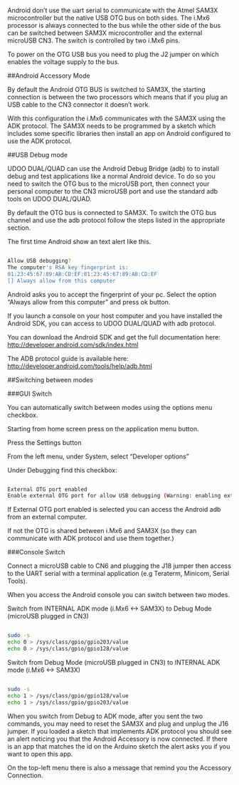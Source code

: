 Android don’t use the uart serial to communicate with the Atmel SAM3X microcontroller but the native USB OTG bus on both sides. The i.Mx6 processor is always connected to the bus while the other side of the bus can be switched between SAM3X microcontroller and the external microUSB CN3. The switch is controlled by two i.Mx6 pins.

To power on the OTG USB bus you need to plug the J2 jumper on which enables the voltage supply to the bus.

##Android Accessory Mode

By default the Android OTG BUS is switched to SAM3X, the starting connection is between the two processors which means that if you plug an USB cable to the CN3 connector it doesn’t work.

With this configuration the i.Mx6 communicates with the SAM3X using the ADK protocol. The SAM3X needs to be programmed by a sketch which includes some specific libraries then install an app on Android configured to use the ADK protocol.

##USB Debug mode

UDOO DUAL/QUAD can use the Android Debug Bridge (adb) to to install debug and test applications like a normal Android device. To do so you need to switch the OTG bus to the microUSB port, then connect your personal computer to the CN3 microUSB port and use the standard adb tools on UDOO DUAL/QUAD.

By default the OTG bus is connected to SAM3X. To switch the OTG bus channel and use the adb protocol follow the steps listed in the appropriate section.

The first time Android show an text alert like this.

```bash

Allow USB debugging? 
The computer's RSA key fingerprint is:
01:23:45:67:89:AB:CD:EF:01:23:45:67:89:AB:CD:EF
[] Always allow from this computer

```

Android asks you to accept the fingerprint of your pc. Select the option “Always allow from this computer” and press ok button.

If you launch a console on your host computer and you have installed the Android SDK, you can access to UDOO DUAL/QUAD with adb protocol.

You can download the Android SDK and get the full documentation here: http://developer.android.com/sdk/index.html

The ADB protocol guide is available here: http://developer.android.com/tools/help/adb.html

##Switching between modes

###GUI Switch

You can automatically switch between modes using the options menu checkbox.

Starting from home screen press on the application menu button.

Press the Settings button

From the left menu, under System, select “Developer options”

Under Debugging find this checkbox:

```bash

External OTG port enabled
Enable external OTG port for allow USB debugging (Warning: enabling external OTG port will disconnect internal communication with Arduino)

```

If External OTG port enabled is selected you can access the Android adb from an external computer.

If not the OTG is shared between i.Mx6 and SAM3X (so they can communicate with ADK protocol and use them together.)

###Console Switch

Connect a microUSB cable to CN6 and plugging the J18 jumper then access to the UART serial with a terminal application (e.g Teraterm, Minicom, Serial Tools).

When you access the Android console you can switch between two modes.

Switch from INTERNAL ADK mode (i.Mx6 <-> SAM3X) to Debug Mode (microUSB plugged in CN3)


```bash

sudo -s
echo 0 > /sys/class/gpio/gpio203/value  
echo 0 > /sys/class/gpio/gpio128/value

```

Switch from Debug Mode (microUSB plugged in CN3) to INTERNAL ADK mode (i.Mx6 <-> SAM3X)

```bash

sudo -s
echo 1 > /sys/class/gpio/gpio128/value  
echo 1 > /sys/class/gpio/gpio203/value

```

When you switch from Debug to ADK mode, after you sent the two commands, you may need to reset the SAM3X and plug and unplug the J16 jumper. If you loaded a sketch that implements ADK protocol you should see an alert noticing you that the Android Accessory is now connected. If there is an app that matches the id on the Arduino sketch the alert asks you if you want to open this app.

On the top-left menu there is also a message that remind you the Accessory Connection.









